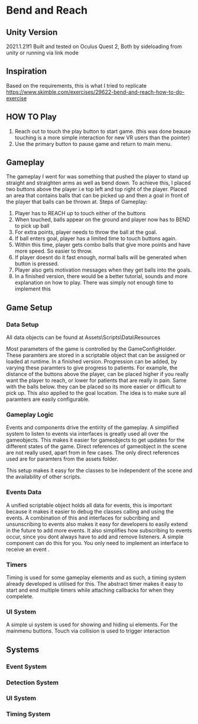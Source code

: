 # Bend and Reach

## Unity Version

2021.1.21f1
Built and tested on Oculus Quest 2, Both by sideloading from unity or running via link mode

## Inspiration

Based on the requirements, this is what I tried to replicate https://www.skimble.com/exercises/29622-bend-and-reach-how-to-do-exercise 

## HOW TO Play
1. Reach out to touch the play button to start game. (this was done beause touching is a more simple interaction for new VR users than the pointer)
2. Use the primary button to pause game and return to main menu.

## Gameplay

The gameplay I went for was something that pushed the player to stand up straight and straighten arms as well as bend down. 
To achieve this, I placed two buttons above the player i.e top left and top right of the player. Placed an area that contains balls that can be picked up and then a goal in front of the player that balls can be thrown at. 
 Steps of Gameplay:
 1. Player has to REACH up to touch either of the buttons
 2. When touched, balls appear on the ground and player now has to BEND to pick up ball
 3. For extra points, player needs to throw the ball at the goal. 
 4. If ball enters goal, player has a limited time to touch buttons again. 
 5. Within this time, player gets combo balls that give more points and have more speed. So easier to throw. 
 6. If player doesnt do it fast enough, normal balls will be generated when button is pressed. 
 7. Player also gets motivation messages when they get balls into the goals.
 8. In a finished version, there would be a better tutorial, sounds and more explanation on how to play. There was simply not enough time to implement this 

## Game Setup

### Data Setup
All data objects can be found at Assets\Scripts\Data\Resources

Most parameters of the game is controlled by the GameConfigHolder. These paramters are stored in a scriptable object that can be assigned or loaded at runtime. In a finished version. Progression can be added, by varying these paramters to give progress to patients. For example, the distance of the buttons above the player, can be placed higher if you really want the player to reach, or lower for patients that are really in pain. Same with the balls below. they can be placed so its more easier or difficult to pick up. This also applied to the goal location.
The idea is to make sure all paramters are easily configurable.

### Gameplay Logic
Events and components drive the entirity of the gameplay. A simplified system to listen to events via interfaces is greatly used all over the gameobjects. This makes it easier for gameobjects to get updates for the different states of the game. 
Direct references of gameobject in the scene are not really used, apart from in few cases. The only direct references used are for paramters from the assets folder. 

This setup makes it easy for the classes to be independent of the scene and the availability of other scripts. 

### Events Data 
A unified scriptable object holds all data for events, this is important because it makes it easier to debug the classes calling and using the events. A combination of this and interfaces for subcribing and unsunscribing to events also makes it easy for developers to easily extend in the future to add more events. It also simplifies how subscribing to events occur, since you dont always have to add and remove listeners. A simple component can do this for you. You only need to implement an interface to receive an event .

### Timers
Timing is used for some gameplay elements and as such, a timing system already developed is utilised for this. The abstract timer makes it easy to start and end multiple timers while attaching callbacks for when they compelete.

### UI System
A simple ui system is used for showing and hiding ui elements. 
For the mainmenu buttons. Touch via collision is used to trigger interaction 

## Systems 

### Event System
### Detection System 
### UI System 
### Timing System

